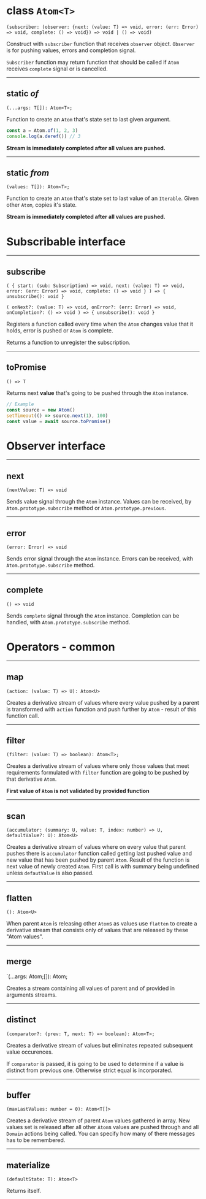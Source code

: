 # class `Atom<T>`

`(subscriber: (observer: {next: (value: T) => void, error: (err: Error) => void, complete: () => void}) => void | () => void)`

Construct with `subscriber` function that receives `observer` object. `Observer` is for pushing values, errors and completion signal.

`Subscriber` function may return function that should be called if `Atom` receives `complete` signal or is cancelled.

---
## static *of*
`(...args: T[]): Atom<T>;`

Function to create an `Atom` that's state set to last given argument.

```javascript
const a = Atom.of(1, 2, 3)
console.log(a.deref()) // 3
```

**Stream is immediately completed after all values are pushed.**

---
## static *from*
`(values: T[]): Atom<T>;`

Function to create an `Atom` that's state set to last value of an `Iterable`.
Given other `Atom`, copies it's state.

**Stream is immediately completed after all values are pushed.**

# Subscribable interface

---
## subscribe
`( { start: (sub: Subscription) => void, next: (value: T) => void, error: (err: Error) => void, complete: () => void } ) => { unsubscribe(): void }`

`( onNext?: (value: T) => void, onError?: (err: Error) => void, onCompletion?: () => void ) => { unsubscribe(): void }`

Registers a function called every time when the `Atom` changes value that it holds, error is pushed or `Atom` is complete.

Returns a function to unregister the subscription.

---
## toPromise
`() => T`

Returns next **value** that's going to be pushed through the `Atom` instance.

```javascript
// Example
const source = new Atom()
setTimeout(() => source.next(1), 100)
const value = await source.toPromise()
```

# Observer interface

---
## next
`(nextValue: T) => void`

Sends value signal through the `Atom` instance. Values can be received, by `Atom.prototype.subscribe` method or `Atom.prototype.previous`.

---
## error
`(error: Error) => void`

Sends error signal through the `Atom` instance. Errors can be received, with `Atom.prototype.subscribe` method.

---
## complete
`() => void`

Sends `complete` signal through the `Atom` instance. Completion can be handled, with `Atom.prototype.subscribe` method.

# Operators - common

---
## map
`(action: (value: T) => U): Atom<U>`

Creates a derivative stream of values where
every value pushed by a parent is transformed with `action` function and push further by `Atom` -
result of this function call.

---
## filter
`(filter: (value: T) => boolean): Atom<T>;`

Creates a derivative stream of values where
only those values that meet requirements formulated
with `filter` function are going to be pushed by that derivative `Atom`.

**First value of `Atom` is not validated by provided function**

---
## scan
`(accumulator: (summary: U, value: T, index: number) => U, defaultValue?: U): Atom<U>`

Creates a derivative stream of values where
on every value that parent pushes
there is `accumulator` function called
getting last pushed value and new value that has been pushed by parent `Atom`.
Result of the function is next value of newly created `Atom`.
First call is with summary being undefined unless `defautValue` is also passed.

---
## flatten
`(): Atom<U>`

When parent `Atom` is releasing other `Atom`s as values
use `flatten` to create a derivative stream that consists only of values
that are released by these "Atom values".

---
## merge
`(...args: Atom<T>;[]): Atom<T>;

Creates a stream containing all values of parent and of provided in arguments streams.

---
## distinct
`(comparator?: (prev: T, next: T) => boolean): Atom<T>;`

Creates a derivative stream of values
but eliminates repeated subsequent value occurences.

If `comparator` is passed, it is going to be used
to determine if a value is distinct from previous one.
Otherwise strict equal is incorporated.

---
## buffer
`(maxLastValues: number = 0): Atom<T[]>`

Creates a derivative stream of parent `Atom` values gathered in array.
New values set is released after
all other `Atom`s values are pushed through
and all `Domain` actions being called.
You can specify how many of there messages has to be remembered.

---
## materialize
`(defaultState: T): Atom<T>`

Returns itself.
